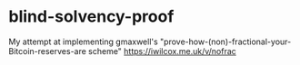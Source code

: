 blind-solvency-proof
====================

My attempt at implementing gmaxwell's "prove-how-(non)-fractional-your-Bitcoin-reserves-are scheme" https://iwilcox.me.uk/v/nofrac
